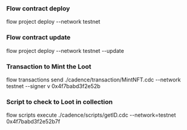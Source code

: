 ### Flow contract deploy
flow project deploy --network testnet

### Flow contract update 
flow project deploy --network testnet --update

### Transaction to Mint the Loot
flow transactions send ./cadence/transaction/MintNFT.cdc --network testnet --signer v 0x4f7babd3f2e52b

### Script to check to Loot in collection 
flow scripts execute ./cadence/scripts/getID.cdc --network=testnet 0x4f7babd3f2e52b7f